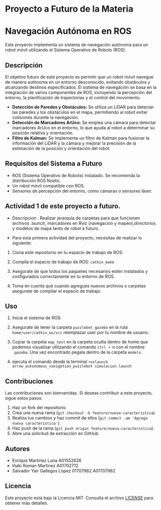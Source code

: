 # Proyecto a Futuro de la Materia

# Navegación Autónoma en ROS

Este proyecto implementa un sistema de navegación autónoma para un robot móvil utilizando el Sistema Operativo de Robots (ROS).

## Descripción

El objetivo futuro de este proyecto es permitir que un robot móvil navegue de manera autónoma en un entorno desconocido, evitando obstáculos y alcanzando destinos especificados. El sistema de navegación se basa en la integración de varios componentes de ROS, incluyendo la percepción del entorno, la planificación de trayectorias y el control del movimiento.

- **Detección de Paredes y Obstáculos:** Se utiliza un LiDAR para detectar las paredes y los obstáculos en el mapa, permitiendo al robot evitar colisiones durante la navegación.
- **Detección de Marcadores ArUco:** Se emplea una cámara para detectar marcadores ArUco en el entorno, lo que ayuda al robot a determinar su posición relativa y orientación.
- **Filtro de Kalman:** Se implementa un filtro de Kalman para fusionar la información del LiDAR y la cámara y mejorar la precisión de la estimación de la posición y orientación del robot.

## Requisitos del Sistema a Futuro

- ROS (Sistema Operativo de Robots) instalado. Se recomienda la distribución ROS Noetic.
- Un robot móvil compatible con ROS.
- Sensores de percepción del entorno, como cámaras o sensores láser.

## Actividad 1 de este proyecto a futuro.

- Descripcion : Realizar jerarquia de carpetas para que funcionen archivos .launch, marcadores en Rviz (navegacion y mapeo),directorios y modelos de mapa tanto de robot a futuro.

- Para esta primera actividad del proyecto, necesitas de realizar lo siguiente:

1. Clona este repositorio en tu espacio de trabajo de ROS:


2. Compila el espacio de trabajo de ROS: `catkin_make`


3. Asegúrate de que todos los paquetes necesarios estén instalados y configurados correctamente en tu entorno de ROS.


4. Toma en cuenta que cuando agregues nuevos archivos o carpetas asegurate de compilar el espacio de trabajo.

## Uso

1. Inicia el sistema de ROS:


2. Asegurate de tener la carpeta `puzzlebot_gazebo` en la ruta `home/user/catkin_ws/src` reemplazar user por tu nombre de usuario.


3. Copiar la carpeta `map_test` en la carpeta oculta dentro de home que podemos visualisar utilizando el comando `ctrl + H` con el nombre `.gazebo`. Una vez encontrado pegala dentro de la carpeta `models`.


3. ejecuta el comando desde la terminal `roslaunch arrow_autonomous_navigation_puzzlebot simulacion.launch`

## Contribuciones

Las contribuciones son bienvenidas. Si deseas contribuir a este proyecto, sigue estos pasos:

1. Haz un fork del repositorio.
2. Crea una nueva rama (`git checkout -b feature/nueva-caracteristica`).
3. Realiza tus cambios y haz commit de ellos (`git commit -am 'Agrega nueva característica'`).
4. Haz push de la rama (`git push origin feature/nueva-caracteristica`).
5. Abre una solicitud de extracción en GitHub.

## Autores

- Enrique Martinez Luna A01552626
- Iñaki Roman Martinez A01702712
- Salvador Yair Gallegos Lopez 01707962 A01707962

## Licencia

Este proyecto está bajo la Licencia MIT. Consulta el archivo [LICENSE](LICENSE) para obtener más detalles.
